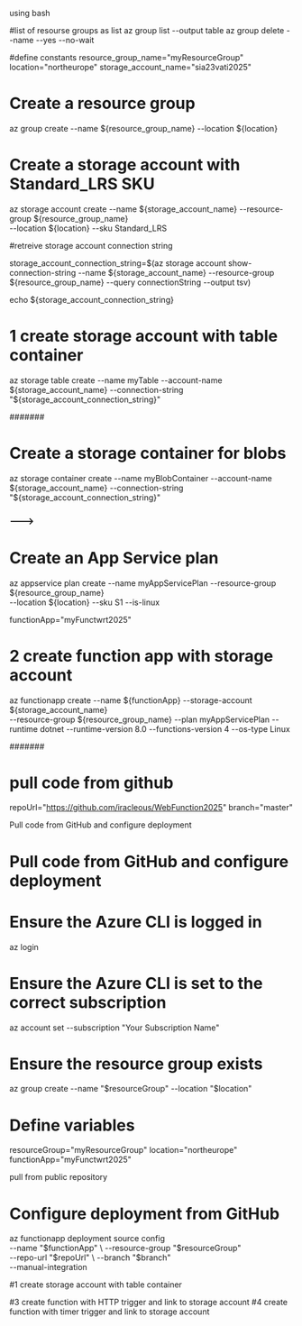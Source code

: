 ﻿ using bash

#list of resourse groups as list
az group list --output table
az group delete --name <resource-group-name> --yes --no-wait




#define constants
resource_group_name="myResourceGroup"
location="northeurope"
storage_account_name="sia23vati2025"

# Create a resource group
az group create --name ${resource_group_name} --location ${location}
 
# Create a storage account with Standard_LRS SKU
 
az storage account create --name ${storage_account_name} --resource-group ${resource_group_name} \
	--location ${location} --sku Standard_LRS


#retreive storage account connection string

storage_account_connection_string=$(az storage account show-connection-string --name ${storage_account_name} --resource-group ${resource_group_name} --query connectionString --output tsv)

echo ${storage_account_connection_string}


# 1 create storage account with table container
 az storage table create --name myTable --account-name ${storage_account_name} --connection-string "${storage_account_connection_string}"


 #######

# Create a storage container for blobs
 az storage container create --name myBlobContainer --account-name ${storage_account_name} --connection-string "${storage_account_connection_string}"


 ### --->

 # Create an App Service plan
 az appservice plan create --name myAppServicePlan --resource-group ${resource_group_name} \
 --location ${location} --sku S1 --is-linux


functionApp="myFunctwrt2025"

# 2 create function app with storage account
 az functionapp create --name ${functionApp} --storage-account ${storage_account_name} \
 --resource-group ${resource_group_name} --plan myAppServicePlan --runtime dotnet --runtime-version 8.0 --functions-version 4 --os-type Linux

 
 #######
#  pull code from github
repoUrl="https://github.com/iracleous/WebFunction2025"
branch="master"

Pull code from GitHub and configure deployment
# Pull code from GitHub and configure deployment
# Ensure the Azure CLI is logged in
az login
# Ensure the Azure CLI is set to the correct subscription
az account set --subscription "Your Subscription Name"
# Ensure the resource group exists
az group create --name "$resourceGroup" --location "$location"
# Define variables
resourceGroup="myResourceGroup"
location="northeurope"
functionApp="myFunctwrt2025"

pull from public repository





# Configure deployment from GitHub
az functionapp deployment source config \
  --name "$functionApp" \
  --resource-group "$resourceGroup" \
  --repo-url "$repoUrl" \
  --branch "$branch" \
  --manual-integration



 #1 create storage account with table container

 #3 create function with HTTP trigger and link to storage account
 #4 create function with timer trigger and link to storage account
